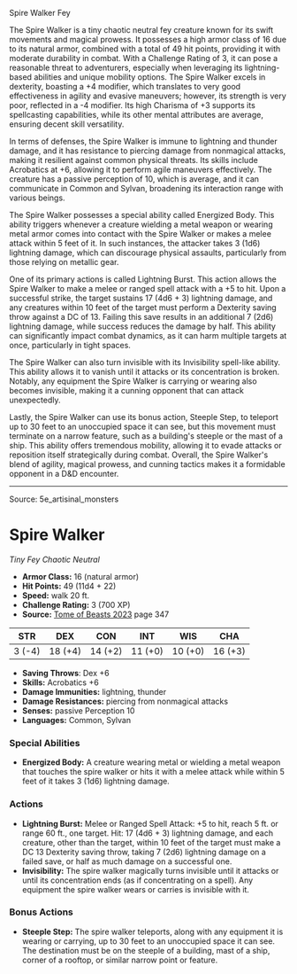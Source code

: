 <MonsterName/>Spire Walker</MonsterName>
<CreatureType/>Fey</CreatureType>

<summary>The Spire Walker is a tiny chaotic neutral fey creature known for its swift movements and magical prowess. It possesses a high armor class of 16 due to its natural armor, combined with a total of 49 hit points, providing it with moderate durability in combat. With a Challenge Rating of 3, it can pose a reasonable threat to adventurers, especially when leveraging its lightning-based abilities and unique mobility options. The Spire Walker excels in dexterity, boasting a +4 modifier, which translates to very good effectiveness in agility and evasive maneuvers; however, its strength is very poor, reflected in a -4 modifier. Its high Charisma of +3 supports its spellcasting capabilities, while its other mental attributes are average, ensuring decent skill versatility.</summary>

<detail>

In terms of defenses, the Spire Walker is immune to lightning and thunder damage, and it has resistance to piercing damage from nonmagical attacks, making it resilient against common physical threats. Its skills include Acrobatics at +6, allowing it to perform agile maneuvers effectively. The creature has a passive perception of 10, which is average, and it can communicate in Common and Sylvan, broadening its interaction range with various beings.

The Spire Walker possesses a special ability called Energized Body. This ability triggers whenever a creature wielding a metal weapon or wearing metal armor comes into contact with the Spire Walker or makes a melee attack within 5 feet of it. In such instances, the attacker takes 3 (1d6) lightning damage, which can discourage physical assaults, particularly from those relying on metallic gear.

One of its primary actions is called Lightning Burst. This action allows the Spire Walker to make a melee or ranged spell attack with a +5 to hit. Upon a successful strike, the target sustains 17 (4d6 + 3) lightning damage, and any creatures within 10 feet of the target must perform a Dexterity saving throw against a DC of 13. Failing this save results in an additional 7 (2d6) lightning damage, while success reduces the damage by half. This ability can significantly impact combat dynamics, as it can harm multiple targets at once, particularly in tight spaces.

The Spire Walker can also turn invisible with its Invisibility spell-like ability. This ability allows it to vanish until it attacks or its concentration is broken. Notably, any equipment the Spire Walker is carrying or wearing also becomes invisible, making it a cunning opponent that can attack unexpectedly.

Lastly, the Spire Walker can use its bonus action, Steeple Step, to teleport up to 30 feet to an unoccupied space it can see, but this movement must terminate on a narrow feature, such as a building's steeple or the mast of a ship. This ability offers tremendous mobility, allowing it to evade attacks or reposition itself strategically during combat. Overall, the Spire Walker's blend of agility, magical prowess, and cunning tactics makes it a formidable opponent in a D&D encounter.</detail>



---

Source: 5e_artisinal_monsters

# Spire Walker

*Tiny* *Fey* *Chaotic Neutral*

- **Armor Class:** 16 (natural armor)
- **Hit Points:** 49 (11d4 + 22)
- **Speed:** walk 20 ft.
- **Challenge Rating:** 3 (700 XP)
- **Source:** [Tome of Beasts 2023](https://koboldpress.com/kpstore/product/tome-of-beasts-1-2023-edition/) page 347

| STR | DEX | CON | INT | WIS | CHA |
| --- | --- | --- | --- | --- | --- |
| 3 (-4) | 18 (+4) | 14 (+2) | 11 (+0) | 10 (+0) | 16 (+3) |

- **Saving Throws**: Dex +6
- **Skills:** Acrobatics +6
- **Damage Immunities:** lightning, thunder
- **Damage Resistances:** piercing from nonmagical attacks
- **Senses:** passive Perception 10
- **Languages:** Common, Sylvan

### Special Abilities

- **Energized Body:** A creature wearing metal or wielding a metal weapon that touches the spire walker or hits it with a melee attack while within 5 feet of it takes 3 (1d6) lightning damage.

### Actions

- **Lightning Burst:** Melee or Ranged Spell Attack: +5 to hit, reach 5 ft. or range 60 ft., one target. Hit: 17 (4d6 + 3) lightning damage, and each creature, other than the target, within 10 feet of the target must make a DC 13 Dexterity saving throw, taking 7 (2d6) lightning damage on a failed save, or half as much damage on a successful one.
- **Invisibility:** The spire walker magically turns invisible until it attacks or until its concentration ends (as if concentrating on a spell). Any equipment the spire walker wears or carries is invisible with it.

### Bonus Actions

- **Steeple Step:** The spire walker teleports, along with any equipment it is wearing or carrying, up to 30 feet to an unoccupied space it can see. The destination must be on the steeple of a building, mast of a ship, corner of a rooftop, or similar narrow point or feature.


